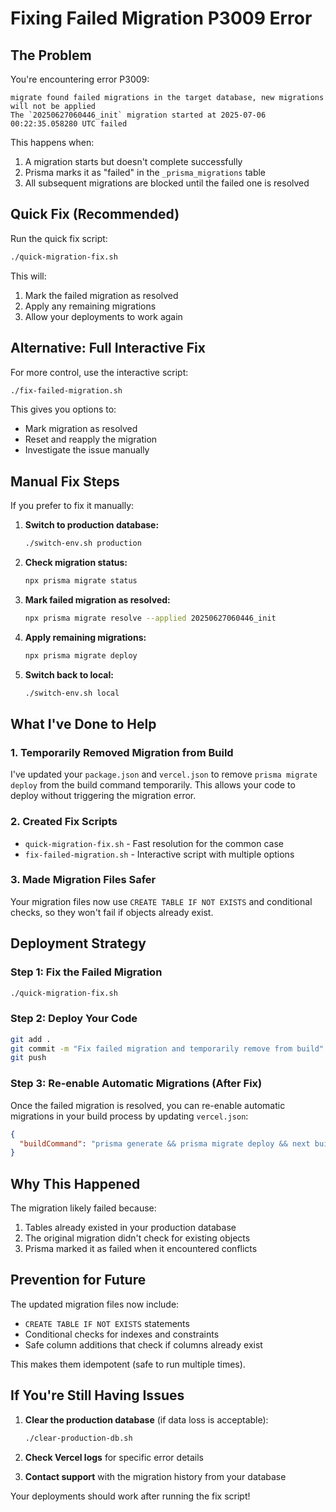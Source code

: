 # Fixing Failed Migration P3009 Error

## The Problem

You're encountering error P3009:
```
migrate found failed migrations in the target database, new migrations will not be applied
The `20250627060446_init` migration started at 2025-07-06 00:22:35.058280 UTC failed
```

This happens when:
1. A migration starts but doesn't complete successfully
2. Prisma marks it as "failed" in the `_prisma_migrations` table
3. All subsequent migrations are blocked until the failed one is resolved

## Quick Fix (Recommended)

Run the quick fix script:
```bash
./quick-migration-fix.sh
```

This will:
1. Mark the failed migration as resolved
2. Apply any remaining migrations
3. Allow your deployments to work again

## Alternative: Full Interactive Fix

For more control, use the interactive script:
```bash
./fix-failed-migration.sh
```

This gives you options to:
- Mark migration as resolved
- Reset and reapply the migration
- Investigate the issue manually

## Manual Fix Steps

If you prefer to fix it manually:

1. **Switch to production database:**
   ```bash
   ./switch-env.sh production
   ```

2. **Check migration status:**
   ```bash
   npx prisma migrate status
   ```

3. **Mark failed migration as resolved:**
   ```bash
   npx prisma migrate resolve --applied 20250627060446_init
   ```

4. **Apply remaining migrations:**
   ```bash
   npx prisma migrate deploy
   ```

5. **Switch back to local:**
   ```bash
   ./switch-env.sh local
   ```

## What I've Done to Help

### 1. Temporarily Removed Migration from Build
I've updated your `package.json` and `vercel.json` to remove `prisma migrate deploy` from the build command temporarily. This allows your code to deploy without triggering the migration error.

### 2. Created Fix Scripts
- `quick-migration-fix.sh` - Fast resolution for the common case
- `fix-failed-migration.sh` - Interactive script with multiple options

### 3. Made Migration Files Safer
Your migration files now use `CREATE TABLE IF NOT EXISTS` and conditional checks, so they won't fail if objects already exist.

## Deployment Strategy

### Step 1: Fix the Failed Migration
```bash
./quick-migration-fix.sh
```

### Step 2: Deploy Your Code
```bash
git add .
git commit -m "Fix failed migration and temporarily remove from build"
git push
```

### Step 3: Re-enable Automatic Migrations (After Fix)
Once the failed migration is resolved, you can re-enable automatic migrations in your build process by updating `vercel.json`:

```json
{
  "buildCommand": "prisma generate && prisma migrate deploy && next build"
}
```

## Why This Happened

The migration likely failed because:
1. Tables already existed in your production database
2. The original migration didn't check for existing objects
3. Prisma marked it as failed when it encountered conflicts

## Prevention for Future

The updated migration files now include:
- `CREATE TABLE IF NOT EXISTS` statements
- Conditional checks for indexes and constraints
- Safe column additions that check if columns already exist

This makes them idempotent (safe to run multiple times).

## If You're Still Having Issues

1. **Clear the production database** (if data loss is acceptable):
   ```bash
   ./clear-production-db.sh
   ```

2. **Check Vercel logs** for specific error details

3. **Contact support** with the migration history from your database

Your deployments should work after running the fix script!
